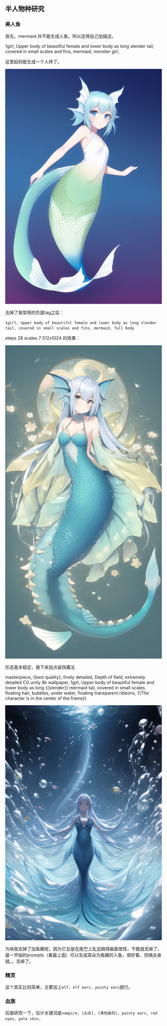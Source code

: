 ## 半人物种研究

### 美人鱼

首先，mermaid 并不能生成人鱼，所以还得自己加描述。

1girl, Upper body of beautiful female and lower body as long slender tail, covered in small scales and fins, mermaid, monster girl,

这里起码能生成一个人样了。

![image](../pic_stoarge/NovelAi%20pic/1girl,%20Upper%20body%20of%20beautiful%20female%20and%20lower%20body%20as%20slender%20tail,%20covered%20in%20s-9430641.png)

去掉了我常用的负面tag之后：

`1girl, Upper body of beautiful female and lower body as long slender tail, covered in small scales and fins, mermaid, full body`

steps 28 scales 7 512x1024 的效果：

![image](../pic_stoarge/NovelAi%20pic/1girl,%20Upper%20body%20of%20beautiful%20female%20and%20lower%20body%20as%20long%20slender%20tail,%20cover%20s-3299874565.png)

形态基本稳定，接下来加点装饰魔法

masterpiece, {best quality}, finely detailed, Depth of field, extremely detailed CG unity 8k wallpaper, 1girl, Upper body of beautiful female and lower body as long {{slender}} mermaid tail, covered in small scales, floating hair, bubbles, under water, floating transparent ribbons, {{The character is in the center of the frame}}

![虽然产出还不是很稳定，但看到这张图的时候我觉得我对人鱼的研究可以告一段落了](../pic_stoarge/NovelAi%20pic/masterpiece,%20%7Bbest%20quality%7D,%20finely%20detailed,%20Depth%20of%20field,%20extremely%20detailed%20s-3501949256.png)

为啥我去掉了加鱼鳍呢，因为它总是在尾巴上乱加搞得画面很怪，干脆就去掉了。最一开始的prompts（看最上面）可以生成耳朵为鱼鳍的人鱼，很好看，但搞全身就。。去掉了。

### 精灵

这个其实比较简单，主要加上`elf, elf ears, pointy ears`就行。

### 血族

后面研究一下，估计关键词是`vampire, [尖牙], [黑色披风], pointy ears, red eyes, pale skin, `